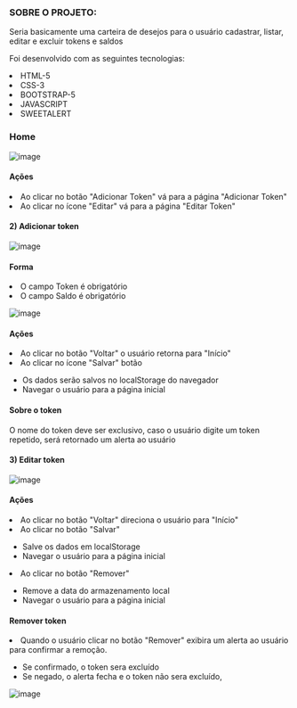 ### SOBRE O PROJETO:
<p>Seria basicamente uma carteira de desejos para o usuário cadastrar, listar, editar e excluir tokens e saldos</p>
<p>Foi desenvolvido com as seguintes tecnologias:</p>
<li>HTML-5</li>
<li>CSS-3</li>
<li>BOOTSTRAP-5</li>
<li>JAVASCRIPT</li>
<li>SWEETALERT</li>



### Home

![image](https://user-images.githubusercontent.com/39166422/184345291-acd008ed-40c3-46be-ab3a-c6486a638b2b.png)


#### Ações
<li>Ao clicar no botão "Adicionar Token" vá para a página "Adicionar Token"</li>
<li>Ao clicar no ícone "Editar" vá para a página "Editar Token"</li>

#### 2) Adicionar token

![image](https://user-images.githubusercontent.com/39166422/184345413-d7f68db7-e9ec-4108-93e1-772d5f9fcc79.png)

#### Forma

<li>O campo Token é obrigatório</li>
<li>O campo Saldo é obrigatório</li>

![image](https://user-images.githubusercontent.com/39166422/184353510-56a56104-7adf-4f10-b766-a05190778a1f.png)


#### Ações

<li>Ao clicar no botão "Voltar" o usuário retorna para "Início"</li>
<li>Ao clicar no ícone "Salvar" botão</li>
<ul>
<li>Os dados serão salvos no localStorage do navegador</li>
<li>Navegar o usuário para a página inicial</li>
</ul>

#### Sobre o token

O nome do token deve ser exclusivo, caso o usuário digite um token repetido, será retornado um alerta ao usuário

#### 3) Editar token

![image](https://user-images.githubusercontent.com/39166422/184345495-fd1401ff-5ac0-4157-b8f6-e326b764d2d2.png)

#### Ações

<li>Ao clicar no botão "Voltar" direciona o usuário para "Início"</li>
<li>Ao clicar no botão "Salvar"</li>
<ul>
<li>Salve os dados em localStorage</li>
<li>Navegar o usuário para a página inicial</li>
</ul>

<li>Ao clicar no botão "Remover"</li>
<ul>
<li>Remove a data do armazenamento local</li>
<li>Navegar o usuário para a página inicial</li>
</ul>

#### Remover token

<li>Quando o usuário clicar no botão "Remover" exibira um alerta ao usuário para confirmar a remoção.</li>
<ul>
<li>Se confirmado, o token sera excluído</li>
<li>Se negado, o alerta fecha e o token não sera excluído,</li>
</ul>

![image](https://user-images.githubusercontent.com/39166422/184353105-2a99ecba-f9fb-4498-aaf2-3339e3b395d9.png)
